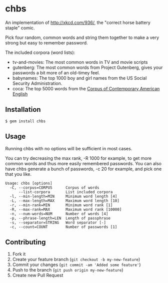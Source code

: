 # chbs

An implementation of http://xkcd.com/936/, the "correct horse battery staple" comic.

Pick four random, common words and string them together to make a very
strong but easy to remember password.

The included corpora (word lists):

* tv-and-movies: The most common words in TV and movie scripts
* gutenberg: The most common words from Project Gutenberg, gives your
  passwords a bit more of an old-timey feel.
* babynames: The top 1000 boy and girl names from the US Social Security
  Administration.
* coca: The top 5000 words from the [Corpus of Contemporary American
  English](http://www.wordfrequency.info/)

## Installation

    $ gem install chbs

## Usage

Running chbs with no options will be sufficient in most cases.

You can try decreasing the max rank, -R 1000 for example, to get more common
words and thus more easily remembered passwords. You can also have chbs
generate a bunch of passwords, -c 20 for example, and pick one that you like.

    Usage: chbs [options]
      -C, --corpus=CORPUS      Corpus of words
          --list-corpora       List included corpora
      -l, --min-length=MIN     Minimum word length [4]
      -L, --max-length=MAX     Maximum word length [10]
      -r, --min-rank=MIN       Minimum word rank [1]
      -R, --max-rank=MAX       Maximum word rank [10000]
      -n, --num-words=NUM      Number of words [4]
      -p, --phrase-length=LEN  Length of passphrase
      -s, --separator=STRING   Word separator [-]
      -c, --count=COUNT        Number of passwords [1]

## Contributing

1. Fork it
2. Create your feature branch (`git checkout -b my-new-feature`)
3. Commit your changes (`git commit -am 'Added some feature'`)
4. Push to the branch (`git push origin my-new-feature`)
5. Create new Pull Request
